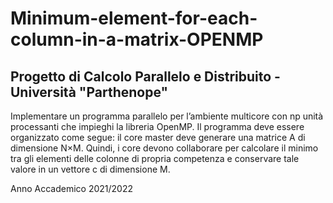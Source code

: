 # Minimum-element-for-each-column-in-a-matrix-OPENMP

## Progetto di Calcolo Parallelo e Distribuito - Università "Parthenope"

Implementare un programma parallelo per l’ambiente multicore con np unità
processanti che impieghi la libreria OpenMP. Il programma deve essere
organizzato come segue: il core master deve generare una matrice A di dimensione
N×M. Quindi, i core devono collaborare per calcolare il minimo tra gli elementi
delle colonne di propria competenza e conservare tale valore in un vettore c di
dimensione M.


Anno Accademico 2021/2022
